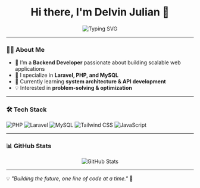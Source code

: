<h1 align="center">Hi there, I'm Delvin Julian 👋</h1>

<p align="center">
  <img src="https://readme-typing-svg.herokuapp.com?font=Fira+Code&pause=1000&color=F7A41D&width=435&lines=Backend+Developer;Laravel+%7C+PHP+%7C+MySQL+%7C+API+Enthusiast" alt="Typing SVG" />
</p>

---

### 🧑‍💻 About Me  
- 🚀 I’m a **Backend Developer** passionate about building scalable web applications  
- 🔧 I specialize in **Laravel, PHP, and MySQL**  
- 🎯 Currently learning **system architecture & API development**  
- 💡 Interested in **problem-solving & optimization**  

---

### 🛠️ Tech Stack  

<p align="left">
  <img src="https://img.shields.io/badge/PHP-777BB4?style=for-the-badge&logo=php&logoColor=white" alt="PHP" />
  <img src="https://img.shields.io/badge/Laravel-FF2D20?style=for-the-badge&logo=laravel&logoColor=white" alt="Laravel" />
  <img src="https://img.shields.io/badge/MySQL-4479A1?style=for-the-badge&logo=mysql&logoColor=white" alt="MySQL" />
  <img src="https://img.shields.io/badge/Tailwind%20CSS-06B6D4?style=for-the-badge&logo=tailwind-css&logoColor=white" alt="Tailwind CSS" />
  <img src="https://img.shields.io/badge/JavaScript-F7DF1E?style=for-the-badge&logo=javascript&logoColor=black" alt="JavaScript" />
</p>

---

### 📊 GitHub Stats  
<p align="center">
  <img src="https://github-readme-stats-sigma-five.vercel.app/api?username=Julianvin&show_icons=true&theme=tokyonight" alt="GitHub Stats" />
</p>


---

💡 *"Building the future, one line of code at a time."* 🚀
